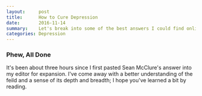 ```yaml
---
layout:     post
title:      How to Cure Depression
date:       2016-11-14
summary:    Let's break into some of the best answers I could find online.
categories: Depression
---
```


### Phew, All Done

It's been about three hours since I first pasted Sean McClure's answer into my editor for expansion. I've come away with a better understanding of the feild and a sense of its depth and breadth; I hope you've learned a bit by reading.
